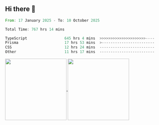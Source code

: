 ## Hi there 👋
<!--START_SECTION:waka-->

```rust
From: 17 January 2025 - To: 10 October 2025

Total Time: 767 hrs 14 mins

TypeScript                 645 hrs 4 mins  >>>>>>>>>>>>>>>>>>>>>----   82.86 %
Prisma                     17 hrs 53 mins  >------------------------   02.30 %
CSS                        12 hrs 24 mins  -------------------------   01.59 %
Other                      11 hrs 17 mins  -------------------------   01.45 %
```

<!--END_SECTION:waka-->

<a href="https://github.com/anuraghazra/github-readme-stats">
  <img height=200 align="center" src="https://github-readme-stats.vercel.app/api/top-langs/?username=paulgeorge35&layout=donut&langs_count=5&theme=transparent" />
</a>
<a href="https://github.com/anuraghazra/convoychat">
  <img height=200 align="center" src="https://github-readme-stats.vercel.app/api?username=paulgeorge35&show_icons=true&show=prs_merged&theme=transparent&rank_icon=github" />
</a>
